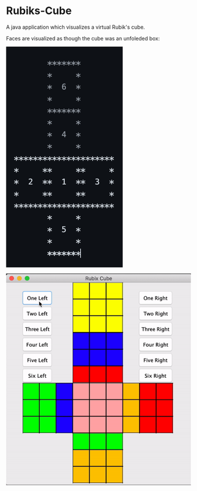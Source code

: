 # Rubiks-Cube

A java application which visualizes a virtual Rubik's cube. 

Faces are visualized as though the cube was an unfoleded box:

![](https://github.com/mcmoffat/Rubiks-Cube/blob/main/cubeDiagram.png)

![](https://github.com/mcmoffat/Rubiks-Cube/blob/main/rubiksDemo.gif)
       
